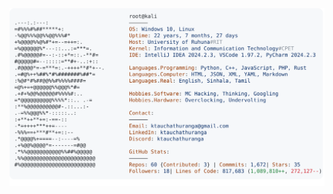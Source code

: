 <a href="https://github.com/ktauchathuranga/ktauchathuranga">
  <picture>
    <source media="(prefers-color-scheme: dark)" srcset="dark_mode.svg">
    <img alt="Ashen Chathuranga's GitHub Profile README" src="light_mode.svg">
  </picture>
</a>
